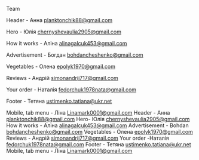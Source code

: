 Team

Header - Анна planktonchik88@gmail.com

Hero - Юлія chernyshevaulia2905@gmail.com

How it works - Аліна alinagalcuk453@gmail.com

Advertisement - Богдан bohdancheshenko@gmail.com

Vegetables - Олена epolyk1970@gmail.com

Reviews - Андрій simonandrij717@gmail.com

Your order - Наталія fedorchuk1978nata@gmail.com

Footer - Тетяна ustimenko.tatiana@ukr.net

Mobile, tab menu - Ліна Linamark0001@gmail.com Header - Анна
planktonchik88@gmail.com Hero- Юлія chernyshevaulia2905@gmail.com How it works -
Аліна alinagalcuk453@gmail.com Advertisement - Bohdan bohdancheshenko@gmail.com
Vegetables - Олена epolyk1970@gmail.com Reviews - Андрій
simonandrij717@gmail.com Your order -Наталія fedorchuk1978nata@gmail.com
Footer - Тетяна ustimenko.tatiana@ukr.net Mobile, tab menu - Ліна
Linamark0001@gmail.com
